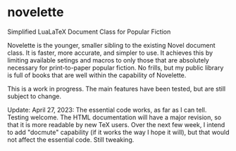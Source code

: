 # novelette
Simplified LuaLaTeX Document Class for Popular Fiction

Novelette is the younger, smaller sibling to the existing Novel document class.
It is faster, more accurate, and simpler to use. It achieves this by limiting
available setings and macros to only those that are absolutely necessary for
print-to-paper popular fiction. No frills, but my public library is full of
books that are well within the capability of Novelette.

This is a work in progress. The main features have
been tested, but are still subject to change.

Update: April 27, 2023: The essential code works, as far as I can tell.
Testing welcome. The HTML documentation will have a major revision, so that
it is more readable by new TeX users. Over the next few week, I intend to
add "docmute" capability (if it works the way I hope it will), but that
would not affect the essential code. Still tweaking.
